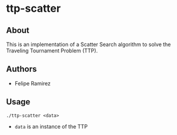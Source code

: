 # ttp-scatter

## About

This is an implementation of a Scatter Search algorithm to solve the Traveling Tournament Problem (TTP).

## Authors

* Felipe Ramirez

## Usage

```
./ttp-scatter <data>
```
* ```data``` is an instance of the TTP